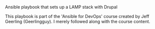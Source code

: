 Ansible playbook that sets up a LAMP stack with Drupal

This playbook is part of the 'Ansible for DevOps' course created by Jeff Geerling (Geerlingguy). I merely followed along with the course content.
